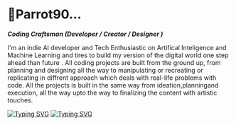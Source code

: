 # 🦜Parrot90...

***Coding Craftsman (Developer / Creator / Designer )***

I'm an indie AI developer and Tech Enthusiastic on Artifical Inteligence and Machine Learning and tires to build my version of the digital world one step ahead than future . All coding projects are built from the ground up, from planning and designing all the way to manipulating or recreating or replicating in diffrent approach which deals with real-life problems with code. All the projects is built in the same way from ideation,planningand execution, all the way upto the way to finalizing the content with artistic touches. 

  [![Typing SVG](https://readme-typing-svg.demolab.com?font=Fira+Code&pause=1000&random=false&width=435&lines=Always+Learning+New+Stuffs+%F0%9F%A4%96;AI+and+ML+Enthusiastic+%F0%9F%98%8E;Full+Stack+Python+Devloper+%F0%9F%90%8D;Full+Stack+Web+Devloper+%F0%9F%91%8C;Research+On+LLM+And+Image+Generation+%F0%9F%94%8E)](https://git.io/typing-svg)
<a href="https://git.io/typing-svg"><img src="https://readme-typing-svg.demolab.com?font=Fira+Code&pause=1000&random=false&width=435&lines=Always+Learning+New+Stuffs+%F0%9F%A4%96;AI+and+ML+Enthusiastic+%F0%9F%98%8E;Full+Stack+Python+Devloper+%F0%9F%90%8D;Full+Stack+Web+Devloper+%F0%9F%91%8C;Research+On+LLM+And+Image+Generation+%F0%9F%94%8E" alt="Typing SVG" /></a>

<!--
**Parrot90/Parrot90** is a ✨ _special_ ✨ repository because its `README.md` (this file) appears on your GitHub profile.

Here are some ideas to get you started:

- 🔭 I’m currently working on ...
- 🌱 I’m currently learning ...
- 👯 I’m looking to collaborate on ...
- 🤔 I’m looking for help with ...
- 💬 Ask me about ...
- 📫 How to reach me: ...
- 😄 Pronouns: ...
- ⚡ Fun fact: ...
-->
